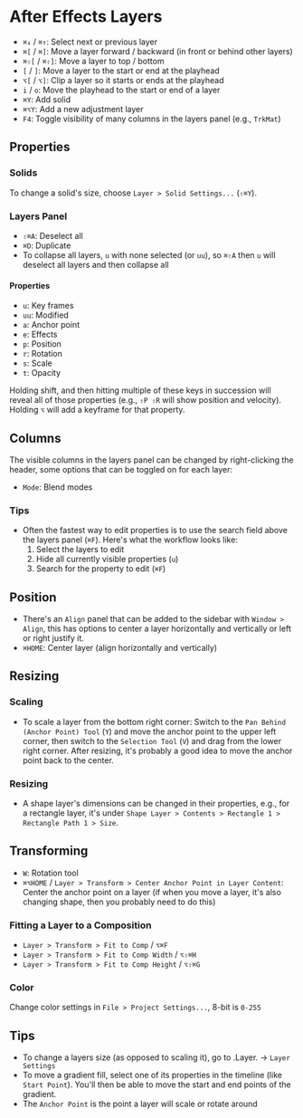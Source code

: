 # After Effects Layers

- `⌘↓` / `⌘↑`: Select next or previous layer
- `⌘[` / `⌘]`: Move a layer forward / backward (in front or behind other layers)
- `⌘⇧[` / `⌘⇧]`: Move a layer to top / bottom
- `[` / `]`: Move a layer to the start or end at the playhead
- `⌥[` / `⌥]`: Clip a layer so it starts or ends at the playhead
- `i` / `o`: Move the playhead to the start or end of a layer
- `⌘Y`: Add solid
- `⌘⌥Y`: Add a new adjustment layer
- `F4`: Toggle visibility of many columns in the layers panel (e.g., `TrkMat`)

## Properties

### Solids

To change a solid's size, choose `Layer > Solid Settings...` (`⇧⌘Y`).

### Layers Panel

- `⇧⌘A`: Deselect all
- `⌘D`: Duplicate
- To collapse all layers, `u` with none selected (or `uu`), so `⌘⇧A` then `u` will deselect all layers and then collapse all

#### Properties

- `u`: Key frames
- `uu`: Modified
- `a`: Anchor point
- `e`: Effects
- `p`: Position
- `r`: Rotation
- `s`: Scale
- `t`: Opacity

Holding shift, and then hitting multiple of these keys in succession will reveal all of those properties (e.g., `⇧P ⇧R` will show position and velocity). Holding `⌥` will add a keyframe for that property.

## Columns

The visible columns in the layers panel can be changed by right-clicking the header, some options that can be toggled on for each layer:

- `Mode`: Blend modes

### Tips

- Often the fastest way to edit properties is to use the search field above the layers panel (`⌘F`). Here's what the workflow looks like:
    1. Select the layers to edit
    2. Hide all currently visible properties (`u`)
    3. Search for the property to edit (`⌘F`)

## Position

- There's an `Align` panel that can be added to the sidebar with `Window > Align`, this has options to center a layer horizontally and vertically or left or right justify it.
- `⌘HOME`: Center layer (align horizontally and vertically)

## Resizing

### Scaling

- To scale a layer from the bottom right corner: Switch to the `Pan Behind (Anchor Point) Tool` (`Y`) and move the anchor point to the upper left corner, then switch to the `Selection Tool` (`V`) and drag from the lower right corner. After resizing, it's probably a good idea to move the anchor point back to the center.

### Resizing

- A shape layer's dimensions can be changed in their properties, e.g., for a rectangle layer, it's under `Shape Layer > Contents > Rectangle 1 > Rectangle Path 1 > Size`. 

## Transforming

- `W`: Rotation tool
- `⌘⌥HOME` / `Layer > Transform > Center Anchor Point in Layer Content`: Center the anchor point on a layer (if when you move a layer, it's also changing shape, then you probably need to do this)

### Fitting a Layer to a Composition

- `Layer > Transform > Fit to Comp` / `⌥⌘F`
- `Layer > Transform > Fit to Comp Width` / `⌥⇧⌘H`
- `Layer > Transform > Fit to Comp Height` / `⌥⇧⌘G`

### Color

Change color settings in `File > Project Settings...`, 8-bit is `0-255`

## Tips

- To change a layers size (as opposed to scaling it), go to .Layer. -> `Layer Settings`
- To move a gradient fill, select one of its properties in the timeline (like `Start Point`). You'll then be able to move the start and end points of the gradient.
- The `Anchor Point` is the point a layer will scale or rotate around
